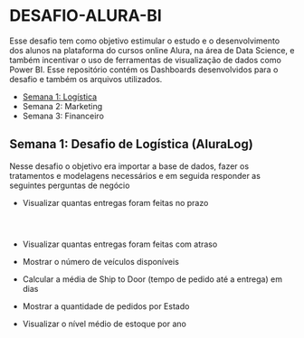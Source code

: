 # DESAFIO-ALURA-BI
Esse desafio tem como objetivo estimular o estudo e o desenvolvimento dos alunos na plataforma do cursos online Alura, na área de Data Science, e também incentivar o uso de ferramentas de visualização de dados como Power BI. Esse repositório contém os Dashboards desenvolvidos para o desafio e também os arquivos utilizados.

<ul>
  <li><a href="#week1">Semana 1: Logística</a></li>
  <li>Semana 2: Marketing</li>
  <li>Semana 3: Financeiro</li>
</ul>

## <a id="week1">Semana 1: Desafio de Logística (AluraLog)</a>

Nesse desafio o objetivo era importar a base de dados, fazer os tratamentos e modelagens necessários 
e em seguida responder as seguintes perguntas de negócio

- Visualizar quantas entregas foram feitas no prazo

  ```
    
      
    ```
- Visualizar quantas entregas foram feitas com atraso
- Mostrar o número de veículos disponíveis
- Calcular a média de Ship to Door (tempo de pedido até a entrega) em dias
- Mostrar a quantidade de pedidos por Estado
- Visualizar o nível médio de estoque por ano
